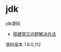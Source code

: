 # jdk
jdk源码
* [搭建常见问题解决办法](https://blog.csdn.net/Mr_Programming_Liu/article/details/105158350)
  
源码版本  1.8.0_112
  
